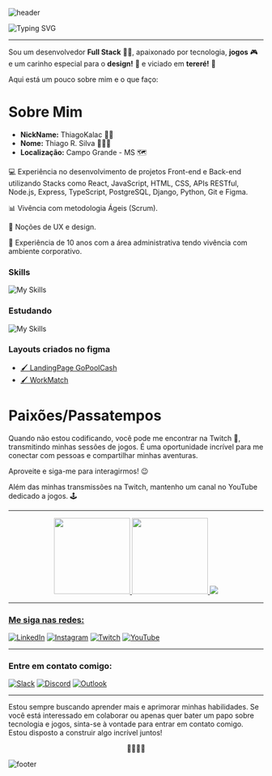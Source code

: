 ![header](https://capsule-render.vercel.app/api?type=waving&color=ff705f&section=header&height=150)


![Typing SVG](https://readme-typing-svg.herokuapp.com/?color=ffffff&size=35&center=true&vCenter=true&width=1000&lines=Prazer,+meu+nome+é+Thiago!;Bem-vindo+ao+meu+perfil+GitHub!+:%29;Onde+o+código+ganha+vida++:%29)

---

Sou um desenvolvedor **Full Stack** 👨‍💻, apaixonado por tecnologia, **jogos** 🎮 e um carinho especial para o **design!** 🎨 e viciado em **tereré!** 🧉

Aqui está um pouco sobre mim e o que faço:

# Sobre Mim

- **NickName:** ThiagoKalac 🤵🏻
- **Nome:** Thiago R. Silva 🙋🏻‍♂️
- **Localização:** Campo Grande - MS 🗺️

💻 Experiência no desenvolvimento de projetos Front-end e Back-end utilizando Stacks como React, JavaScript, HTML, CSS, APIs RESTful, Node.js, Express, TypeScript, PostgreSQL, Django, Python, Git e Figma.

📊 Vivência com metodologia Ágeis (Scrum).

🎨 Noções de UX e design.

💼 Experiência de 10 anos com a área administrativa tendo vivência com ambiente corporativo.

### Skills

![My Skills](https://skillicons.dev/icons?i=html,css,js,jquery,react,styledcomponents,nodejs,py,django,express,postgres,ts,figma,git&perline=7)


### Estudando

![My Skills](https://skillicons.dev/icons?i=java,spring,angular,threejs&perline=4)


### Layouts criados no figma

- [🖌️ LandingPage GoPoolCash](https://www.figma.com/file/PrdGlIVCBSOUAVxrFMyLoP/GOPOOL.CASH?type=design&node-id=167-2288&t=0w6Yv5DtSj3YsevP-0)
- [🖌️ WorkMatch](https://www.figma.com/file/PiCrzhY9rbFaBmqRzK5ZOF/projetoFrontEnd?type=design&node-id=0-1&t=TI5mLrGpV02q7Wn7-0)

# Paixões/Passatempos

Quando não estou codificando, você pode me encontrar na Twitch 👾, transmitindo minhas sessões de jogos. É uma oportunidade incrível para me conectar com pessoas e compartilhar minhas aventuras.

Aproveite e siga-me para interagirmos! 😉

Além das minhas transmissões na Twitch, mantenho um canal no YouTube dedicado a jogos. 🕹️

---
<div align="center">
<a href="https://github.com/thiagokalac">
<img height="150em" src="https://github-readme-stats.vercel.app/api/top-langs/?username=ThiagoKalac&layout=compact&langs_count=7&theme=great-gatsby"/>
<img height="150em" src="https://github-readme-stats.vercel.app/api?username=thiagokalac&show_icons=true&theme=great-gatsby&include_all_commits=true&count_private=true"/>
<img heigth="400px" src="https://streak-stats.demolab.com?user=ThiagoKalac&theme=great-gatsby&border_radius=6&locale=pt_BR&date_format=j%20M%5B%20Y%5D"/>    
</div>
    



---

### Me siga nas redes:

[![LinkedIn](https://img.shields.io/static/v1?message=LinkedIn&logo=linkedin&label=&color=0077B5&logoColor=white&labelColor=&style=for-the-badge)](https://www.linkedin.com/in/thiagorodriguessilva1994/)
[![Instagram](https://img.shields.io/badge/Instagram-%23E4405F.svg?style=for-the-badge&logo=Instagram&logoColor=white)](https://www.instagram.com/thiagokalac/)
[![Twitch](https://img.shields.io/badge/Twitch-9146FF?style=for-the-badge&logo=twitch&logoColor=white)](https://www.twitch.tv/thiagokalac)
[![YouTube](https://img.shields.io/badge/YouTube-FF0000?style=for-the-badge&logo=youtube&logoColor=white)](https://www.youtube.com/@thiagokalac)

---

### Entre em contato comigo:

[![Slack](https://img.shields.io/badge/Slack-4A154B?style=for-the-badge&logo=slack&logoColor=white)](https://kenzieacademybrasil.slack.com/team/U03DYEHJLNR)
[![Discord](https://img.shields.io/badge/Discord-5865F2?style=for-the-badge&logo=discord&logoColor=white)](https://discord.gg/kkVJ5fZt)
[![Outlook](https://img.shields.io/badge/Outlook-0078D4?style=for-the-badge&logo=microsoft-outlook&logoColor=white)](mailto:thiago.rds@outlook.com.br)

---

Estou sempre buscando aprender mais e aprimorar minhas habilidades. Se você está interessado em colaborar ou apenas quer bater um papo sobre tecnologia e jogos, sinta-se à vontade para entrar em contato comigo. Estou disposto a construir algo incrível juntos! <br>
<p align="center">👨‍💻😊🚀</p>

![footer](https://capsule-render.vercel.app/api?type=waving&color=ff705f&section=footer&height=150)
